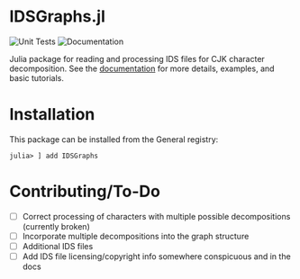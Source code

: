 # IDSGraphs.jl
![Unit Tests](https://github.com/tmthyln/IDSGraphs.jl/workflows/Unit%20Tests/badge.svg?branch=main)
![Documentation](https://github.com/tmthyln/IDSGraphs.jl/workflows/Documentation/badge.svg)

Julia package for reading and processing IDS files for CJK character decomposition. See the [documentation](https://juliacjk.github.io/IDSGraphs.jl/latest/) for more details, examples, and basic tutorials.

# Installation
This package can be installed from the General registry:
```julia-repl
julia> ] add IDSGraphs
```

# Contributing/To-Do
- [ ] Correct processing of characters with multiple possible decompositions (currently broken)
- [ ] Incorporate multiple decompositions into the graph structure
- [ ] Additional IDS files
- [ ] Add IDS file licensing/copyright info somewhere conspicuous and in the docs
